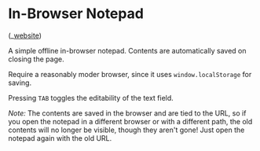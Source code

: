 # In-Browser Notepad

(_[website](https://garbaz.github.io/inbrowser_notepad/))

A simple offline in-browser notepad. Contents are automatically saved on closing the page. 

Require a reasonably moder browser, since it uses `window.localStorage` for saving.

Pressing `TAB` toggles the editability of the text field. 

_Note:_ The contents are saved in the browser and are tied to the URL, so if you open the notepad in a different browser or with a different path, the old contents will no longer be visible, though they aren't gone! Just open the notepad again with the old URL.

